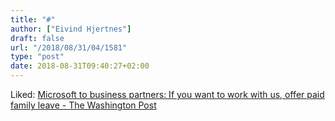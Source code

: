 ```yaml
---
title: "#"
author: ["Eivind Hjertnes"]
draft: false
url: "/2018/08/31/04/1581"
type: "post"
date: 2018-08-31T09:40:27+02:00
---
```


Liked:
[Microsoft
to business partners: If you want to work with us, offer paid family
leave - The Washington Post](https://www.washingtonpost.com/business/economy/microsoft-to-business-partners-if-you-want-to-work-with-us-offer-paid-family-leave/2018/08/29/979ffcca-abc0-11e8-8a0c-70b618c98d3c%5Fstory.html?noredirect=on&utm%5Fterm=.c70433373561)
